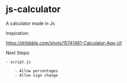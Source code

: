 # js-calculator
A calculator made in Js

Inspiration:

https://dribbble.com/shots/15741461-Calculator-App-UI

Next Steps:

    - script.js

        - Allow percentages
        - Allow sign change